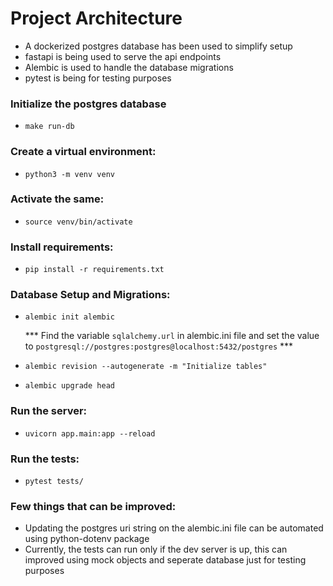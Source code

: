 # Project Architecture

- A dockerized postgres database has been used to simplify setup
- fastapi is being used to serve the api endpoints
- Alembic is used to handle the database migrations
- pytest is being for testing purposes

### Initialize the postgres database

- `make run-db`

### Create a virtual environment:

 - `python3 -m venv venv`

### Activate the same:

 - `source venv/bin/activate`

### Install requirements:

- `pip install -r requirements.txt`

### Database Setup and Migrations:

 - `alembic init alembic`
   
   *** Find the variable `sqlalchemy.url` in alembic.ini file and set the value to `postgresql://postgres:postgres@localhost:5432/postgres` ***
   
 - `alembic revision --autogenerate -m "Initialize tables"`
 - `alembic upgrade head`
 

### Run the server:

- `uvicorn app.main:app --reload`

### Run the tests:
- `pytest tests/`

### Few things that can be improved:

- Updating the postgres uri string on the alembic.ini file can be automated using python-dotenv package
- Currently, the tests can run only if the dev server is up, this can improved
  using mock objects and seperate database just for testing purposes


